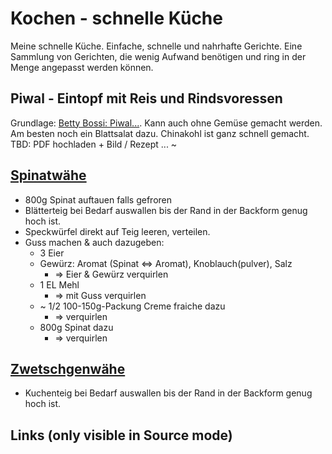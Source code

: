 # Kochen - schnelle Küche
Meine schnelle Küche. Einfache, schnelle und nahrhafte Gerichte. Eine Sammlung von Gerichten, die wenig Aufwand benötigen und ring in der Menge angepasst werden können.

## Piwal - Eintopf mit Reis und Rindsvoressen
Grundlage: [Betty Bossi: Piwal...](https://ww2.bettybossi.ch/de/Rezept/ShowRezept/BB_BBZF110615_0010A-40-de?title=Reispfanne&list=c%3d%26f%3d-pilaw&ps=6). Kann auch ohne Gemüse gemacht werden. Am besten noch ein Blattsalat dazu. Chinakohl ist ganz schnell gemacht.  
TBD: PDF hochladen + Bild / Rezept ... ~

## [Spinatwähe]

- 800g Spinat auftauen falls gefroren
- Blätterteig bei Bedarf auswallen bis der Rand in der Backform genug hoch ist.
- Speckwürfel direkt auf Teig leeren, verteilen.
- Guss machen & auch dazugeben:
  - 3 Eier
  - Gewürz: Aromat (Spinat <=> Aromat), Knoblauch(pulver), Salz
    - => Eier & Gewürz verquirlen
  - 1 EL Mehl
    - => mit Guss verquirlen
  - ~ 1/2 100-150g-Packung Creme fraiche dazu
    - => verquirlen
  - 800g Spinat dazu
    - => verquirlen

## [Zwetschgenwähe]

- Kuchenteig bei Bedarf auswallen bis der Rand in der Backform genug hoch ist.


## Links (only visible in Source mode)

[Spinatwähe]: https://github.com/radRoy/Kochen/tree/master?tab=readme-ov-file#spinatw%C3%A4he
[Zwetschgenwähe]: https://github.com/radRoy/Kochen/tree/master?tab=readme-ov-file#zwetschgenw%C3%A4he
